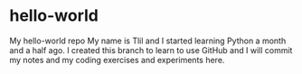 # hello-world
My hello-world repo
My name is Tlil and I started learning Python a month and a half ago. 
I created this branch to learn to use GitHub and I will commit my notes and my coding exercises and experiments here.
